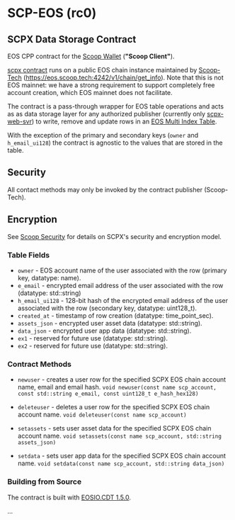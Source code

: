 # SCP-EOS (rc0)

## SCPX Data Storage Contract

EOS CPP contract for the [Scoop Wallet](https://github.com/Scoop-Tech/scpx-app) (**"Scoop Client"**).

[scpx contract](contracts/eos/scpx/scpx.cpp) runs on a public EOS chain instance maintained by [Scoop-Tech](https://github.com/Scoop-Tech) (https://eos.scoop.tech:4242/v1/chain/get_info). Note that this is not EOS mainnet: we have a strong requirement to support completely free account creation, which EOS mainnet does not facilitate. 

The contract is a pass-through wrapper for EOS table operations and acts as as data storage layer for any authorized publisher (currently only [scpx-web-svr](https://github.com/Scoop-Tech/scpx-svr)) to write, remove and update rows in an [EOS Multi Index Table](https://developers.eos.io/eosio-cpp/docs/using-multi-index-tables). 

With the exception of the primary and secondary keys (```owner``` and ```h_email_ui128```) the contract is agnostic to the values that are stored in the table.

## Security

All contact methods may only be invoked by the contract publisher (Scoop-Tech).

## Encryption

See [Scoop Security](https://github.com/Scoop-Tech/scpx-svr/blob/master/sec.md) for details on SCPX's security and encryption model.

### Table Fields

* ```owner``` - EOS account name of the user associated with the row (primary key, datatype: name).
* ```e_email``` - encrypted email address of the user associated with the row (datatype: std::string)
* ```h_email_ui128``` - 128-bit hash of the encrypted email address of the user associated with the row (secondary key, datatype: uint128_t).
* ```created_at``` - timestamp of row creation (datatype: time_point_sec).
* ```assets_json``` - encrypted user asset data (datatype: std::string).
* ```data_json``` - encrypted user app data (datatype: std::string).
* ```ex1``` - reserved for future use (datatype: std::string).
* ```ex2``` - reserved for future use (datatype: std::string).

### Contract Methods

* ```newuser``` - creates a user row for the specified SCPX EOS chain account name, email and email hash.
  ```void newuser(const name scp_account, const std::string e_email, const uint128_t e_hash_hex128)```

* ```deleteuser``` - deletes a user row for the specified SCPX EOS chain account name.
  ```void deleteuser(const name scp_account)```

* ```setassets``` - sets user asset data for the specified SCPX EOS chain account name.
  ```void setassets(const name scp_account, std::string assets_json)```

* ```setdata``` - sets user app data for the specified SCPX EOS chain account name.
  ```void setdata(const name scp_account, std::string data_json)```

### Building from Source

The contract is built with [EOSIO.CDT 1.5.0](https://github.com/EOSIO/eosio.cdt).

...



